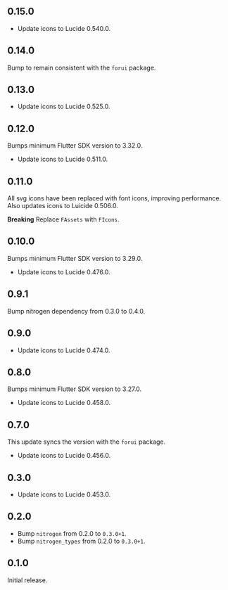 ## 0.15.0
* Update icons to Lucide 0.540.0.


## 0.14.0

Bump to remain consistent with the `forui` package.


## 0.13.0

* Update icons to Lucide 0.525.0.


## 0.12.0

Bumps minimum Flutter SDK version to 3.32.0.

* Update icons to Lucide 0.511.0.


## 0.11.0

All svg icons have been replaced with font icons, improving performance. Also updates icons to Luicide 0.506.0.

**Breaking** Replace `FAssets` with `FIcons`.


## 0.10.0

Bumps minimum Flutter SDK version to 3.29.0.

* Update icons to Lucide 0.476.0.

## 0.9.1

Bump nitrogen dependency from 0.3.0 to 0.4.0.


## 0.9.0

* Update icons to Lucide 0.474.0.

## 0.8.0

Bumps minimum Flutter SDK version to 3.27.0.

* Update icons to Lucide 0.458.0.

## 0.7.0

This update syncs the version with the `forui` package.

* Update icons to Lucide 0.456.0.

## 0.3.0

* Update icons to Lucide 0.453.0.

## 0.2.0

* Bump `nitrogen` from 0.2.0 to `0.3.0+1`.
* Bump `nitrogen_types` from 0.2.0 to `0.3.0+1`.

## 0.1.0

Initial release.
